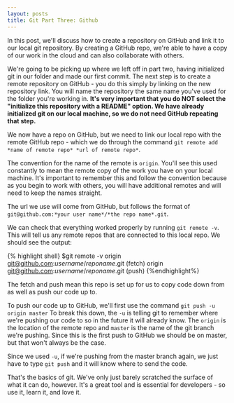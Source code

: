 ```yaml
---
layout: posts
title: Git Part Three: Github
---
```


In this post, we'll discuss how to create a repository on GitHub and link it to our local git repository.  By creating a GitHub repo, we're able to have a copy of our work in the cloud and can also collaborate with others.

We're going to be picking up where we left off in part two, having initialized git in our folder and made our first commit.  The next step is to create a remote repository on GitHub - you do this simply by linking on the new repository link.  You will name the repository the same name you've used for the folder you're working in.  **It's very important that you do NOT select the "initialize this repository with a README" option.  We have already initialized git on our local machine, so we do not need GitHub repeating that step.**

We now have a repo on GitHub, but we need to link our local repo with the remote GitHub repo - which we do through the command `git remote add *name of remote repo* *url of remote repo*`.

The convention for the name of the remote is `origin`.  You'll see this used constantly to mean the remote copy of the work you have on your local machine.  It's important to remember this and follow the convention because as you begin to work with others, you will have additional remotes and will need to keep the names straight.

The url we use will come from GitHub, but follows the format of `git@github.com:*your user name*/*the repo name*.git`.

We can check that everything worked properly by running `git remote -v`.  This will tell us any remote repos that are connected to this local repo.  We should see the output:

{% highlight shell}
$git remote -v
origin git@github.com:*username*/*reponame*.git (fetch)
origin git@github.com:*username*/*reponame*.git (push)
{%endhighlight%}

The fetch and push mean this repo is set up for us to copy code down from as well as push our code up to.

To push our code up to GitHub, we'll first use the command `git push -u origin master`  To break this down, the `-u` is telling git to remember where we're pushing our code to so in the future it will already know.  The `origin` is the location of the remote repo and `master` is the name of the git branch we're pushing.  Since this is the first push to GitHub we should be on master, but that won't always be the case.

Since we used `-u`, if we're pushing from the master branch again, we just have to type `git push` and it will know where to send the code.

That's the basics of git.  We've only just barely scratched the surface of what it can do, however.  It's a great tool and is essential for developers - so use it, learn it, and love it.
